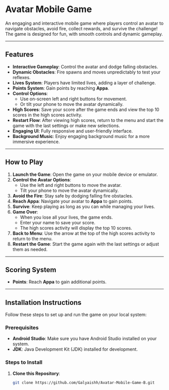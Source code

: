# Avatar Mobile Game

An engaging and interactive mobile game where players control an avatar to navigate obstacles, avoid fire, collect rewards, and survive the challenge! The game is designed for fun, with smooth controls and dynamic gameplay.

---

## Features

- **Interactive Gameplay**: Control the avatar and dodge falling obstacles.
- **Dynamic Obstacles**: Fire spawns and moves unpredictably to test your reflexes.
- **Lives System**: Players have limited lives, adding a layer of challenge.
- **Points System**: Gain points by reaching **Appa**.
- **Control Options**: 
  - Use on-screen left and right buttons for movement.
  - Or tilt your phone to move the avatar dynamically.
- **High Scores**: Save your score after the game ends and view the top 10 scores in the high scores activity.
- **Restart Flow**: After viewing high scores, return to the menu and start the game with the last settings or make new selections.
- **Engaging UI**: Fully responsive and user-friendly interface.
- **Background Music**: Enjoy engaging background music for a more immersive experience.

---

## How to Play

1. **Launch the Game**: Open the game on your mobile device or emulator.
2. **Control the Avatar Options**: 
   - Use the left and right buttons to move the avatar.
   - Tilt your phone to move the avatar dynamically.
3. **Avoid the Fire**: Stay safe by dodging falling fire obstacles.
4. **Reach Appa**: Navigate your avatar to **Appa** to gain points.
5. **Survive**: Keep playing as long as you can while managing your lives.
6. **Game Over**: 
   - When you lose all your lives, the game ends.
   - Enter your name to save your score.
   - The high scores activity will display the top 10 scores.
7. **Back to Menu**: Use the arrow at the top of the high scores activity to return to the menu.
8. **Restart the Game**: Start the game again with the last settings or adjust them as needed.

---

## Scoring System

- **Points**: Reach **Appa** to gain additional points.

---

## Installation Instructions

Follow these steps to set up and run the game on your local system:

### Prerequisites

- **Android Studio**: Make sure you have Android Studio installed on your system.
- **JDK**: Java Development Kit (JDK) installed for development.

### Steps to Install

1. **Clone this Repository**:
   ```bash
   git clone https://github.com/Galyaishh/Avatar-Mobile-Game-B.git

